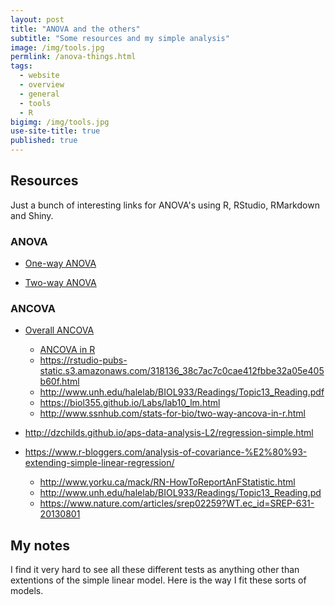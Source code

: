 ```yaml
---
layout: post
title: "ANOVA and the others"
subtitle: "Some resources and my simple analysis"
image: /img/tools.jpg
permlink: /anova-things.html
tags:
  - website
  - overview
  - general
  - tools
  - R
bigimg: /img/tools.jpg
use-site-title: true
published: true
---
```


## Resources

Just a bunch of interesting links for ANOVA's using R, RStudio, RMarkdown and Shiny.

### ANOVA

- [One-way ANOVA](http://www.ssnhub.com/stats-for-bio/one-way-anova-in-r.html)

- [Two-way ANOVA](http://www.sthda.com/english/wiki/two-way-anova-test-in-r)

### ANCOVA

- [Overall ANCOVA](http://dwoll.de/rexrepos/posts/ancova.html)
    - [ANCOVA in R](https://stats.stackexchange.com/questions/51780/how-to-perform-an-ancova-in-r)
    - https://rstudio-pubs-static.s3.amazonaws.com/318136_38c7ac7c0cae412fbbe32a05e405b60f.html
    - http://www.unh.edu/halelab/BIOL933/Readings/Topic13_Reading.pdf
    - https://biol355.github.io/Labs/lab10_lm.html
    - http://www.ssnhub.com/stats-for-bio/two-way-ancova-in-r.html

- http://dzchilds.github.io/aps-data-analysis-L2/regression-simple.html

- https://www.r-bloggers.com/analysis-of-covariance-%E2%80%93-extending-simple-linear-regression/
    - http://www.yorku.ca/mack/RN-HowToReportAnFStatistic.html
    - http://www.unh.edu/halelab/BIOL933/Readings/Topic13_Reading.pd 
    - https://www.nature.com/articles/srep02259?WT.ec_id=SREP-631-20130801

## My notes

I find it very hard to see all these different tests as anything other than extentions of the simple linear model. Here is the way I fit these sorts of models.
